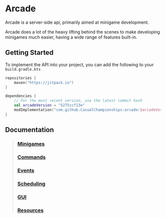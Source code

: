 # Arcade

Arcade is a server-side api, primarily aimed at minigame development.

Arcade does a lot of the heavy lifting behind the scenes to make developing minigames
much easier, having a wide range of features built-in.

## Getting Started

To implement the API into your project, you can add the
following to your `build.gradle.kts`

```kts
repositories {
    maven("https://jitpack.io")
}

dependencies {
    // For the most recent version, use the latest commit hash
    val arcadeVersion = "5275ccf13e"
    modImplementation("com.github.CasualChampionships:arcade:$arcadeVersion")
}
```

## Documentation

> ### [Minigames](./docs/minigames.md)
> ### [Commands](./docs/commands.md)
> ### [Events](./docs/events.md)
> ### [Scheduling](./docs/scheduling.md)
> ### [GUI](./docs/gui)
> ### [Resources](./docs/resources.md)

